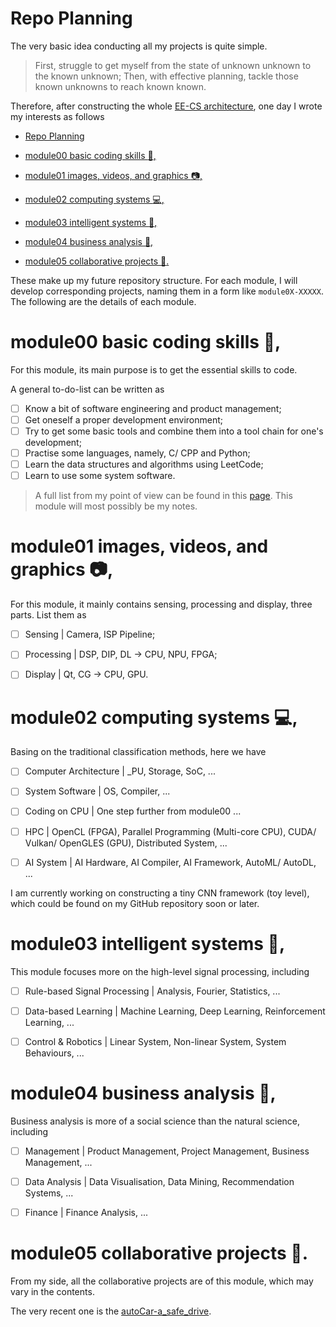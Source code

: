 # Repo Planning

The very basic idea conducting all my projects is quite simple. 

>  First, struggle to get myself from the state of unknown unknown to the known unknown;
>  Then, with effective planning, tackle those known unknowns to reach known known. 

Therefore, after constructing the whole [EE-CS architecture](), one day I wrote my interests as follows

* [Repo Planning](#repo-planning)

* [module00 basic coding skills :hammer:,](#module00-basic-coding-skills-:hammer:,)

* [module01 images, videos, and graphics :camera:,](#module01-images,-videos,-and-graphics-:camera:,)

* [module02 computing systems :computer:,](#module02-computing-systems-:computer:,)

* [module03 intelligent systems :robot:,](#module03-intelligent-systems-:robot:,)

* [module04 business analysis 💸,](#module04-business-analysis-💸,)

* [module05 collaborative projects :handshake:.](#module05-collaborative-projects-:handshake:.)

These make up my future repository structure. For each module, I will develop corresponding projects, naming them in a form like `module0X-XXXXX`. The following are the details of each module.  



# module00 basic coding skills :hammer:,

For this module, its main purpose is to get the essential skills to code. 

A general to-do-list can be written as 

- [ ] Know a bit of software engineering and product management;
- [ ] Get oneself a proper development environment; 
- [ ] Try to get some basic tools and combine them into a tool chain for one's development;
- [ ] Practise some languages, namely, C/ CPP and Python; 
- [ ] Learn the data structures and algorithms using LeetCode; 
- [ ] Learn to use some system software. 

>A full list from my point of view can be found in this [page](). This module will most possibly be my notes. 



# module01 images, videos, and graphics :camera:,

For this module, it mainly contains sensing, processing and display, three parts. List them as 

- [ ] Sensing | Camera, ISP Pipeline;
- [ ] Processing | DSP, DIP, DL -> CPU, NPU, FPGA;
- [ ] Display | Qt, CG -> CPU, GPU.



# module02 computing systems :computer:,

Basing on the traditional classification methods, here we have

- [ ] Computer Architecture | _PU, Storage, SoC, ...
- [ ] System Software | OS, Compiler, ...
- [ ] Coding on CPU | One step further from module00 ...
- [ ] HPC | OpenCL (FPGA), Parallel Programming (Multi-core CPU), CUDA/ Vulkan/ OpenGLES (GPU), Distributed System, ...
- [ ] AI System | AI Hardware, AI Compiler, AI Framework, AutoML/ AutoDL, ...



I am currently working on constructing a tiny CNN framework (toy level), which could be found on my GitHub repository soon or later. 



# module03 intelligent systems :robot:,

This module focuses more on the high-level signal processing, including

- [ ] Rule-based Signal Processing | Analysis, Fourier, Statistics, ...
- [ ] Data-based Learning | Machine Learning, Deep Learning, Reinforcement Learning, ...
- [ ] Control & Robotics | Linear System, Non-linear System, System Behaviours, ...



# module04 business analysis 💸,

Business analysis is more of a social science than the natural science, including

- [ ] Management | Product Management, Project Management, Business Management, ...

- [ ] Data Analysis | Data Visualisation, Data Mining, Recommendation Systems, ...

- [ ] Finance | Finance Analysis, ...



# module05 collaborative projects :handshake:.

From my side, all the collaborative projects are of this module, which may vary in the contents. 

The very recent one is the [autoCar-a_safe_drive](https://github.com/chancezhang1275/autoCar-a_safe_drive). 

